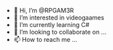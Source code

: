 - 👋 Hi, I’m @RPGAM3R
- 👀 I’m interested in videogaames
- 🌱 I’m currently learning C#
- 💞️ I’m looking to collaborate on ...
- 📫 How to reach me ...

<!---
RPGAM3R/RPGAM3R is a ✨ special ✨ repository because its `README.md` (this file) appears on your GitHub profile.
You can click the Preview link to take a look at your changes.
--->

